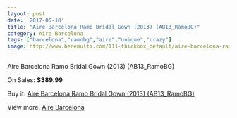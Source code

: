 ```yaml
---
layout: post
date: '2017-05-18'
title: "Aire Barcelona Ramo Bridal Gown (2013) (AB13_RamoBG)"
category: Aire Barcelona
tags: ["barcelona","ramobg","aire","unique","crazy"]
image: http://www.benemulti.com/111-thickbox_default/aire-barcelona-ramo-bridal-gown-2013-ab13ramobg.jpg
---
```

Aire Barcelona Ramo Bridal Gown (2013) (AB13_RamoBG)

On Sales: **$389.99**
<a href="https://www.benemulti.com/en/aire-barcelona/44-aire-barcelona-ramo-bridal-gown-2013-ab13ramobg.html"><amp-img layout="responsive" width="600" height="600" src="//www.benemulti.com/111-thickbox_default/aire-barcelona-ramo-bridal-gown-2013-ab13ramobg.jpg" alt="Aire Barcelona Ramo Bridal Gown (2013) (AB13_RamoBG) 0" /></a>
<a href="https://www.benemulti.com/en/aire-barcelona/44-aire-barcelona-ramo-bridal-gown-2013-ab13ramobg.html"><amp-img layout="responsive" width="600" height="600" src="//www.benemulti.com/113-thickbox_default/aire-barcelona-ramo-bridal-gown-2013-ab13ramobg.jpg" alt="Aire Barcelona Ramo Bridal Gown (2013) (AB13_RamoBG) 1" /></a>
<a href="https://www.benemulti.com/en/aire-barcelona/44-aire-barcelona-ramo-bridal-gown-2013-ab13ramobg.html"><amp-img layout="responsive" width="600" height="600" src="//www.benemulti.com/112-thickbox_default/aire-barcelona-ramo-bridal-gown-2013-ab13ramobg.jpg" alt="Aire Barcelona Ramo Bridal Gown (2013) (AB13_RamoBG) 2" /></a>

Buy it: [Aire Barcelona Ramo Bridal Gown (2013) (AB13_RamoBG)](https://www.benemulti.com/en/aire-barcelona/44-aire-barcelona-ramo-bridal-gown-2013-ab13ramobg.html "Aire Barcelona Ramo Bridal Gown (2013) (AB13_RamoBG)")

View more: [Aire Barcelona](https://www.benemulti.com/en/3-aire-barcelona "Aire Barcelona")